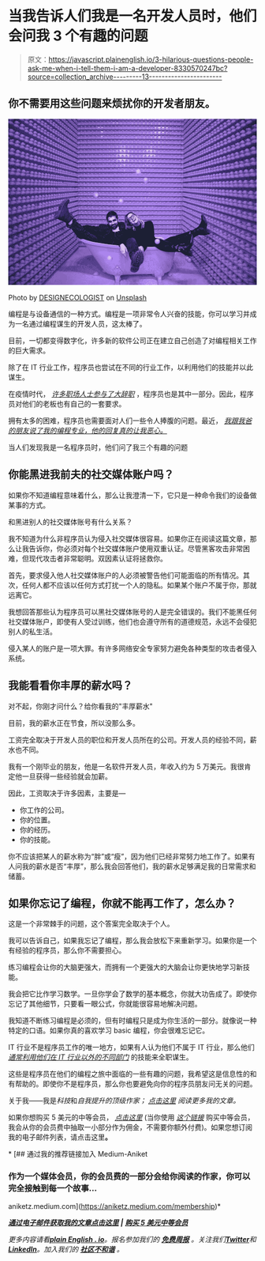 # 当我告诉人们我是一名开发人员时，他们会问我 3 个有趣的问题

> 原文：<https://javascript.plainenglish.io/3-hilarious-questions-people-ask-me-when-i-tell-them-i-am-a-developer-8330570247bc?source=collection_archive---------13----------------------->

## 你不需要用这些问题来烦扰你的开发者朋友。

![](img/3ab12530fa71e2d9aa9a5182cf661fb0.png)

Photo by [DESIGNECOLOGIST](https://unsplash.com/@designecologist?utm_source=unsplash&utm_medium=referral&utm_content=creditCopyText) on [Unsplash](https://unsplash.com/s/photos/laughing?utm_source=unsplash&utm_medium=referral&utm_content=creditCopyText)

编程是与设备通信的一种方式。编程是一项非常令人兴奋的技能，你可以学习并成为一名通过编程谋生的开发人员，这太棒了。

目前，一切都变得数字化，许多新的软件公司正在建立自己创造了对编程相关工作的巨大需求。

除了在 IT 行业工作，程序员也尝试在不同的行业工作，以利用他们的技能并以此谋生。

在疫情时代， [*许多职场人士参与了大辞职*](/great-resignation-has-already-begun-and-all-programmers-must-stay-alert-db5216c83db2) ，程序员也是其中一部分。因此，程序员对他们的老板也有自己的一套要求。

拥有太多的困难，程序员也需要面对人们一些令人捧腹的问题。最近， [*我跟我爸的朋友说了我的编程专业，他的回复真的让我恶心。*](/my-dads-friend-thought-my-career-is-confusing-as-a-developer-e6b67f83d396)

当人们发现我是一名程序员时，他们问了我三个有趣的问题

## 你能黑进我前夫的社交媒体账户吗？

如果你不知道编程意味着什么，那么让我澄清一下，它只是一种命令我们的设备做某事的方式。

和黑进别人的社交媒体账号有什么关系？

我不知道为什么非程序员认为侵入社交媒体很容易。如果你正在阅读这篇文章，那么让我告诉你，你必须对每个社交媒体账户使用双重认证。尽管黑客攻击非常困难，但现代攻击者非常聪明。双因素认证将拯救你。

首先，要求侵入他人社交媒体账户的人必须被警告他们可能面临的所有情况。其次，任何人都不应该以任何方式打扰一个人的隐私。如果某个账户不属于你，那就远离它。

我想回答那些认为程序员可以黑社交媒体账号的人是完全错误的。我们不能黑任何社交媒体账户，即使有人受过训练，他们也会遵守所有的道德规范，永远不会侵犯别人的私生活。

侵入某人的账户是一项大罪。有许多网络安全专家努力避免各种类型的攻击者侵入系统。

## 我能看看你丰厚的薪水吗？

对不起，你刚才问什么？给你看我的"丰厚薪水"

目前，我的薪水正在节食，所以没那么多。

工资完全取决于开发人员的职位和开发人员所在的公司。开发人员的经验不同，薪水也不同。

我有一个刚毕业的朋友，他是一名软件开发人员，年收入约为 5 万美元。我很肯定他一旦获得一些经验就会加薪。

因此，工资取决于许多因素，主要是—

*   你工作的公司。
*   你的位置。
*   你的经历。
*   你的技能。

你不应该把某人的薪水称为“胖”或“瘦”，因为他们已经非常努力地工作了。如果有人问我的薪水是否“丰厚”，那么我会回答他们，我的薪水足够满足我的日常需求和储蓄。

## 如果你忘记了编程，你就不能再工作了，怎么办？

这是一个非常棘手的问题，这个答案完全取决于个人。

我可以告诉自己，如果我忘记了编程，那么我会放松下来重新学习。如果你是一个有经验的程序员，那么你不需要担心。

练习编程会让你的大脑更强大，而拥有一个更强大的大脑会让你更快地学习新技能。

我会把它比作学习数学。一旦你学会了数学的基本概念，你就大功告成了。即使你忘记了其他细节，只要看一眼公式，你就能很容易地解决问题。

我知道不断练习编程是必须的，但有时编程只是成为你生活的一部分。就像说一种特定的口语。如果你真的喜欢学习 basic 编程，你会很难忘记它。

IT 行业不是程序员工作的唯一地方，如果有人认为他们不属于 IT 行业，那么他们 [*通常利用他们在 IT 行业以外的不同部门*](/10-entrepreneur-ideas-for-programmers-7694d43256ef) 的技能来全职谋生。

这些是程序员在他们的编程之旅中面临的一些有趣的问题，我希望这是信息性的和有帮助的。即使你不是程序员，那么你也要避免向你的程序员朋友问无关的问题。

关于我——我是*科技*和*自我提升的顶级作家；* [*点击这里*](https://aniketz.medium.com/) *阅读更多我的文章。*

如果你想购买 5 美元的中等会员， [*点击这里*](https://aniketz.medium.com/membership) (当你使用 [*这个链接*](https://aniketz.medium.com/membership) 购买中等会员，我会从你的会员费中抽取一小部分作为佣金，不需要你额外付费)。如果您想订阅我的电子邮件列表，请点击这里[](https://aniketz.medium.com/subscribe)**。**

*[](https://aniketz.medium.com/membership) [## 通过我的推荐链接加入 Medium-Aniket

### 作为一个媒体会员，你的会员费的一部分会给你阅读的作家，你可以完全接触到每一个故事…

aniketz.medium.com](https://aniketz.medium.com/membership)* 

*[**通过电子邮件获取我的文章点击这里**](https://aniketz.medium.com/subscribe) **|** [**购买 5 美元中等会员**](https://aniketz.medium.com/membership)*

**更多内容请看*[***plain English . io***](https://plainenglish.io/)*。报名参加我们的* [***免费周报***](http://newsletter.plainenglish.io/) *。关注我们*[***Twitter***](https://twitter.com/inPlainEngHQ)*和*[***LinkedIn***](https://www.linkedin.com/company/inplainenglish/)*。加入我们的* [***社区不和谐***](https://discord.gg/GtDtUAvyhW) *。**
